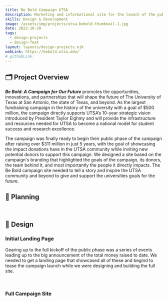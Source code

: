 ```yaml
---
title: Be Bold Campaign UTSA
description: Marketing and informational site for the launch of the public phase of UTSA's 10-year capital campaign, Be Bold, with a 500 million dollars fundraising goal.
skills: Design & Development
image: /assets/img/projects/utsa-bebold-thumbnail-1.jpg
date: 2022-10-20
tags:
  - design-projects
  - design-feat
layout: layouts/design-projects.njk
webLink: https://bebold.utsa.edu/
# githubLink: 
---
```


## 🗂️ Project Overview

***Be Bold: A Campaign for Our Future*** promotes the opportunities, innovations, and partnerships that will shape the future of The University of Texas at San Antonio, the state of Texas, and beyond. As the largest fundraising campaign in the history of the university with a goal of $500 million, the campaign directly supports UTSA’s 10-year strategic vision introduced by President Taylor Eighmy and will provide the infrastructure and resources needed for UTSA to become a national model for student success and research excellence.

The campaign was finally ready to begin their public phase of the campaign after raising over $311 million in just 5 years, with the goal of showcasing the impact donations have in the UTSA community while inviting new potential donors to support this campaign. We designed a site based on the campaign's branding that highlighted the goals of the campaign, its donors, the team behind it, and most importantly the people it directly impacts. The Be Bold campaign site needed to tell a story and inspire the UTSA community and beyond to give and support the universities goals for the future. 

## 📝 Planning

<img src="/assets/img/projects/bebold-wireframes-1.jpg" alt="">
<img src="/assets/img/projects/bebold-sitemap.jpg" alt="">


## 🎨 Design

### Initial Landing Page

Gearing up to the full kickoff of the public phase was a series of events leading up to the big announcement of the total money raised to date. We needed to get a landing page that showcased all of these and begind to tease the campaign launch while we were designing and building the full site. 

<img src="/assets/img/projects/bebold-events-1.jpg" alt="">

<br />
<br />

### Full Campaign Site
<img src="/assets/img/projects/bebold-homepage.jpg" alt="">
<div class="web-2up-grid">
  <img src="/assets/img/projects/bebold-about.jpg" alt="">
  <img src="/assets/img/projects/bebold-leadership.jpg" alt="">
</div>
<div class="web-2up-grid">
  <img src="/assets/img/projects/bebold-opportunities-1.jpg" alt="">
  <img src="/assets/img/projects/bebold-events-2.jpg" alt="">
</div>
<div class="web-2up-grid">
  <img src="/assets/img/projects/bebold-impact-stories.jpg" alt="">
  <img src="/assets/img/projects/bebold-impact-Rashad-Wisdom.jpg" alt="">
  <img src="/assets/img/projects/bebold-impact-Erica-McFarland.jpg" alt="">
  <img src="/assets/img/projects/bebold-impact-Kendal-Klozah.jpg" alt="">
</div>
<div class="web-2up-grid">
  <img src="/assets/img/projects/bebold-campaign-news.jpg" alt="">
  <img src="/assets/img/projects/bebold-teaser.jpg" alt="">
</div>

<br />
<br />
